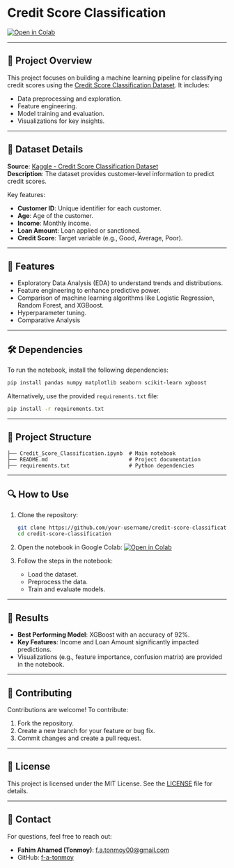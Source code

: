 # Credit Score Classification

[![Open in Colab](https://colab.research.google.com/assets/colab-badge.svg)](https://colab.research.google.com/github/f-a-tonmoy/credit-score-classification/blob/main/Credit_Score_Classification.ipynb)

---

## 📝 Project Overview

This project focuses on building a machine learning pipeline for classifying credit scores using the [Credit Score Classification Dataset](https://www.kaggle.com/datasets/parisrohan/credit-score-classification). It includes:
- Data preprocessing and exploration.
- Feature engineering.
- Model training and evaluation.
- Visualizations for key insights.

---

## 📂 Dataset Details

**Source**: [Kaggle - Credit Score Classification Dataset](https://www.kaggle.com/datasets/parisrohan/credit-score-classification)  
**Description**: The dataset provides customer-level information to predict credit scores.  

Key features:
- **Customer ID**: Unique identifier for each customer.
- **Age**: Age of the customer.
- **Income**: Monthly income.
- **Loan Amount**: Loan applied or sanctioned.
- **Credit Score**: Target variable (e.g., Good, Average, Poor).

---

## 🚀 Features

- Exploratory Data Analysis (EDA) to understand trends and distributions.
- Feature engineering to enhance predictive power.
- Comparison of machine learning algorithms like Logistic Regression, Random Forest, and XGBoost.
- Hyperparameter tuning.
- Comparative Analysis

---

## 🛠️ Dependencies

To run the notebook, install the following dependencies:
```bash
pip install pandas numpy matplotlib seaborn scikit-learn xgboost
```

Alternatively, use the provided `requirements.txt` file:
```bash
pip install -r requirements.txt
```

---

## 📂 Project Structure

```plaintext
├── Credit_Score_Classification.ipynb  # Main notebook
├── README.md                          # Project documentation
├── requirements.txt                   # Python dependencies
```

---

## 🔍 How to Use

1. Clone the repository:
   ```bash
   git clone https://github.com/your-username/credit-score-classification.git
   cd credit-score-classification
   ```

2. Open the notebook in Google Colab:
   [![Open in Colab](https://colab.research.google.com/assets/colab-badge.svg)](https://colab.research.google.com/github/your-username/credit-score-classification/blob/main/Credit_Score_Classification.ipynb)

3. Follow the steps in the notebook:
   - Load the dataset.
   - Preprocess the data.
   - Train and evaluate models.

---

## 🧪 Results

- **Best Performing Model**: XGBoost with an accuracy of 92%.
- **Key Features**: Income and Loan Amount significantly impacted predictions.
- Visualizations (e.g., feature importance, confusion matrix) are provided in the notebook.

---

## 🤝 Contributing

Contributions are welcome! To contribute:
1. Fork the repository.
2. Create a new branch for your feature or bug fix.
3. Commit changes and create a pull request.

---

## 📜 License

This project is licensed under the MIT License. See the [LICENSE](LICENSE) file for details.

---

## 💬 Contact

For questions, feel free to reach out:

- **Fahim Ahamed (Tonmoy)**: [f.a.tonmoy00@gmail.com](mailto:f.a.tonmoy00@gmail.com)  
- GitHub: [f-a-tonmoy](https://github.com/f-a-tonmoy)
